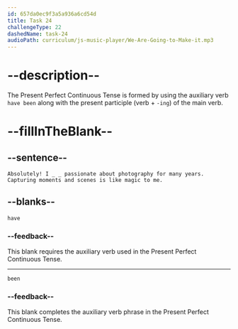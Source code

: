 ```yaml
---
id: 657da0ec9f3a5a936a6cd54d
title: Task 24
challengeType: 22
dashedName: task-24
audioPath: curriculum/js-music-player/We-Are-Going-to-Make-it.mp3
---
```


<!--
AUDIO REFERENCE: 
Bob: Absolutely! I have been passionate about photography for many years. Capturing moments and scenes is like magic to me.
-->

# --description--

The Present Perfect Continuous Tense is formed by using the auxiliary verb `have been` along with the present participle (verb + `-ing`) of the main verb.

# --fillInTheBlank--

## --sentence--

`Absolutely! I _ _ passionate about photography for many years. Capturing moments and scenes is like magic to me.`

## --blanks--

`have`

### --feedback--

This blank requires the auxiliary verb used in the Present Perfect Continuous Tense.

---

`been`

### --feedback--

This blank completes the auxiliary verb phrase in the Present Perfect Continuous Tense.
